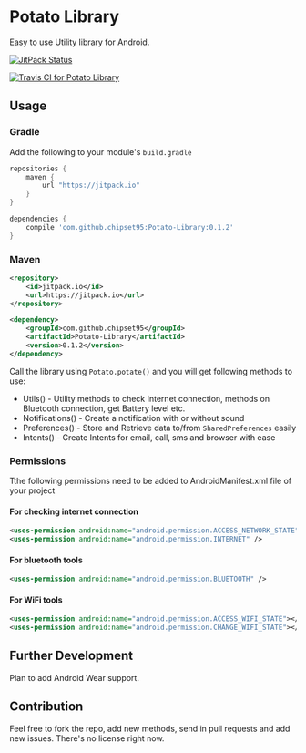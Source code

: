 # Potato Library

Easy to use Utility library for Android.

[![JitPack Status](https://img.shields.io/github/release/chipset95/Potato-Library.svg?label=JitPack)](https://jitpack.io/#chipset95/Potato-Library)

[![Travis CI for Potato Library](https://travis-ci.org/chipset95/Potato-Library.svg)](https://travis-ci.org/chipset95/Potato-Library)

## Usage

### Gradle
Add the following to your module's `build.gradle`

```groovy
repositories {
    maven {
	    url "https://jitpack.io"
	}
}

dependencies {
    compile 'com.github.chipset95:Potato-Library:0.1.2'
}
```

### Maven

```xml
<repository>
    <id>jitpack.io</id>
    <url>https://jitpack.io</url>
</repository>

<dependency>
    <groupId>com.github.chipset95</groupId>
    <artifactId>Potato-Library</artifactId>
    <version>0.1.2</version>
</dependency>
```

Call the library using `Potato.potate()` and you will get following methods to use:

* Utils() - Utility methods to check Internet connection, methods on Bluetooth connection, get Battery level etc.
* Notifications() - Create a notification with or without sound
* Preferences() - Store and Retrieve data to/from `SharedPreferences` easily
* Intents() - Create Intents for email, call, sms and browser with ease


### Permissions

Tthe following permissions need to be added to AndroidManifest.xml file of your project

#### For checking internet connection

```xml
<uses-permission android:name="android.permission.ACCESS_NETWORK_STATE" />
<uses-permission android:name="android.permission.INTERNET" />
```

#### For bluetooth tools

```xml
<uses-permission android:name="android.permission.BLUETOOTH" />
```
#### For WiFi tools
```xml
<uses-permission android:name="android.permission.ACCESS_WIFI_STATE"></uses-permission>
<uses-permission android:name="android.permission.CHANGE_WIFI_STATE"></uses-permission>
```

## Further Development

Plan to add Android Wear support.

## Contribution

Feel free to fork the repo, add new methods, send in pull requests and add new issues. There's no license right now.
